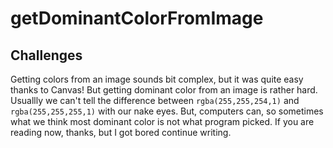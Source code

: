 # getDominantColorFromImage

## Challenges
Getting colors from an image sounds bit complex, but it was quite easy thanks to Canvas! But getting dominant color from an image is rather hard. Usuallly we can't tell the difference between `rgba(255,255,254,1)` and `rgba(255,255,255,1)` with our nake eyes. But, computers can, so sometimes what we think most dominant color is not what program picked. If you are reading now, thanks, but I got bored continue writing.


